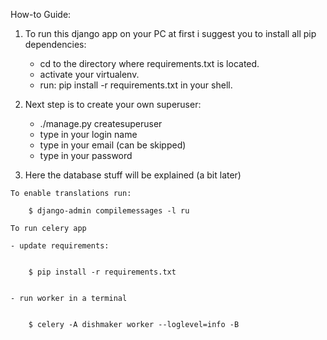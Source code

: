 How-to Guide:

1. To run this django app on your PC at first i suggest you to install all pip dependencies:
    - cd to the directory where requirements.txt is located.
    - activate your virtualenv.
    - run: pip install -r requirements.txt in your shell.
    
2. Next step is to create your own superuser:
    - ./manage.py createsuperuser
    - type in your login name
    - type in your email (can be skipped)
    - type in your password
    
3. Here the database stuff will be explained (a bit later)

~~~
To enable translations run:

    $ django-admin compilemessages -l ru

~~~
~~~
To run celery app

- update requirements:

      
    $ pip install -r requirements.txt
   

- run worker in a terminal

   
    $ celery -A dishmaker worker --loglevel=info -B
~~~